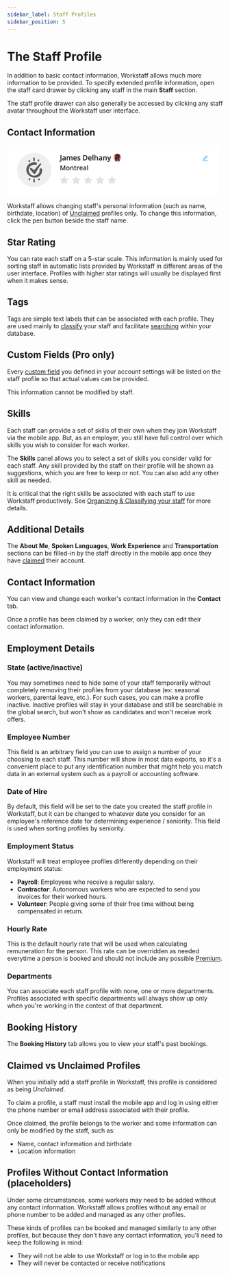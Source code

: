 ```yaml
---
sidebar_label: Staff Profiles
sidebar_position: 5
---
```


# The Staff Profile

In addition to basic contact information, Workstaff allows much more information to be provided. To specify extended profile information, open the staff card drawer by clicking any staff in the main **Staff** section.

The staff profile drawer can also generally be accessed by clicking any staff avatar throughout the Workstaff user interface.

## Contact Information

![Contact Information](./images/profile-contact-info.png)

Workstaff allows changing staff's personal information (such as name, birthdate, location) of [Unclaimed](#claimed-vs-unclaimed-profiles) profiles only. To change this information, click the pen button beside the staff name.

## Star Rating

You can rate each staff on a 5-star scale. This information is mainly used for sorting staff in automatic lists provided by Workstaff in different areas of the user interface. Profiles with higher star ratings will usually be displayed first when it makes sense.

## Tags

Tags are simple text labels that can be associated with each profile. They are used mainly to [classify](./organizing.md) your staff and facilitate [searching](./search.md) within your database.

## Custom Fields (Pro only)

Every [custom field](../customize/custom-fields.md) you defined in your account settings will be listed on the staff profile so that actual values can be provided.

This information cannot be modified by staff.

## Skills

Each staff can provide a set of skills of their own when they join Workstaff via the mobile app. But, as an employer, you still have full control over which skills you wish to consider for each worker. 

The **Skills** panel allows you to select a set of skills you consider valid for each staff. Any skill provided by the staff on their profile will be shown as suggestions, which you are free to keep or not. You can also add any other skill as needed.

It is critical that the right skills be associated with each staff to use Workstaff productively. See [Organizing & Classifying your staff](organizing.md) for more details.

## Additional Details

The **About Me**, **Spoken Languages**, **Work Experience** and **Transportation** sections can be filled-in by the staff directly in the mobile app once they have [claimed](#claimed-vs-unclaimed-profiles) their account.

## Contact Information

You can view and change each worker's contact information in the **Contact** tab. 

Once a profile has been claimed by a worker, only they can edit their contact information.

## Employment Details

### State (active/inactive)

You may sometimes need to hide some of your staff temporarily without completely removing their profiles from your database (ex: seasonal workers, parental leave, etc.).
For such cases, you can make a profile inactive. Inactive profiles will stay in your database and still be searchable in the global
search, but won't show as candidates and won't receive work offers.

### Employee Number

This field is an arbitrary field you can use to assign a number of your choosing to each staff. This number
will show in most data exports, so it's a convenient place to put any identification number that might help you
match data in an external system such as a payroll or accounting software.

### Date of Hire

By default, this field will be set to the date you created the staff profile in Workstaff, but it can be changed to whatever 
date you consider for an employee's reference date for determining experience / seniority. This field is used when sorting profiles by seniority.

### Employment Status

Workstaff will treat employee profiles differently depending on their employment status:

- **Payroll**: Employees who receive a regular salary.
- **Contractor**: Autonomous workers who are expected to send you invoices for their worked hours.
- **Volunteer**: People giving some of their free time without being compensated in return.

### Hourly Rate

This is the default hourly rate that will be used when calculating remuneration for the person. This rate
can be overridden as needed everytime a person is booked and should not include any possible [Premium](../customize/premiums.md).

### Departments

You can associate each staff profile with none, one or more departments. Profiles associated with specific departments 
will always show up only when you're working in the context of that department.

## Booking History
The **Booking History** tab allows you to view your staff's past bookings.

## Claimed vs Unclaimed Profiles

When you initially add a staff profile in Workstaff, this profile is considered as being _Unclaimed_.

To claim a profile, a staff must install the mobile app and log in using either the phone number or email address associated with their profile.

Once claimed, the profile belongs to the worker and some information can only be modified by the staff, such as:

- Name, contact information and birthdate
- Location information

## Profiles Without Contact Information (placeholders)

Under some circumstances, some workers may need to be added without any contact information. Workstaff allows profiles without any email or phone number to be added and managed as any other profiles.

These kinds of profiles can be booked and managed similarly to any other profiles, but because they don't have any contact information, you'll need to keep the following in mind:

- They will not be able to use Workstaff or log in to the mobile app
- They will never be contacted or receive notifications
